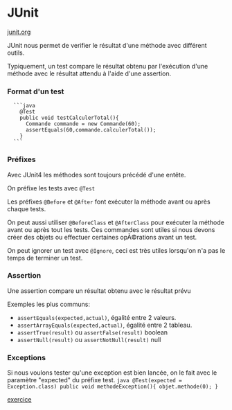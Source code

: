 # JUnit

[junit.org](http://junit.org)

JUnit nous permet de verifier le résultat d'une méthode avec différent outils.

Typiquement, un test compare le résultat obtenu par l'exécution d'une méthode avec le résultat attendu à l'aide d'une assertion.

### Format d'un test

      ```java
        @Test
        public void testCalculerTotal(){
          Commande commande = new Commande(60);
          assertEquals(60,commande.calculerTotal());
        }
      ```

### Préfixes
Avec JUnit4 les méthodes sont toujours précédé d'une entête.

On préfixe les tests avec `@Test`

Les préfixes `@Before` et `@After` font exécuter la méthode avant ou après chaque tests.

On peut aussi utiliser `@BeforeClass` et `@AfterClass` pour exécuter la méthode avant ou après tout les tests.
Ces commandes sont utiles si nous devons créer des objets ou effectuer certaines opÃ©rations avant un test.

On peut ignorer un test avec `@Ignore`, ceci est très utiles lorsqu'on n'a pas le temps de terminer un test.

### Assertion

Une assertion compare un résultat obtenu avec le résultat prévu

Exemples les plus communs:

* `assertEquals(expected,actual)`, égalité entre 2 valeurs.
* `assertArrayEquals(expected,actual)`, égalité entre 2 tableau.
* `assertTrue(result)` ou `assertFalse(result)` boolean
* `assertNull(result)` ou `assertNotNull(result)` null

### Exceptions

Si nous voulons tester qu'une exception est bien lancée, on le fait avec le paramètre "expected" du préfixe test.
      ```java
        @Test(expected = Exception.class)
        public void methodeException(){
          objet.methode(0);
        }
      ```

[exercice](https://github.com/alexcp/inf2015-junit4)
